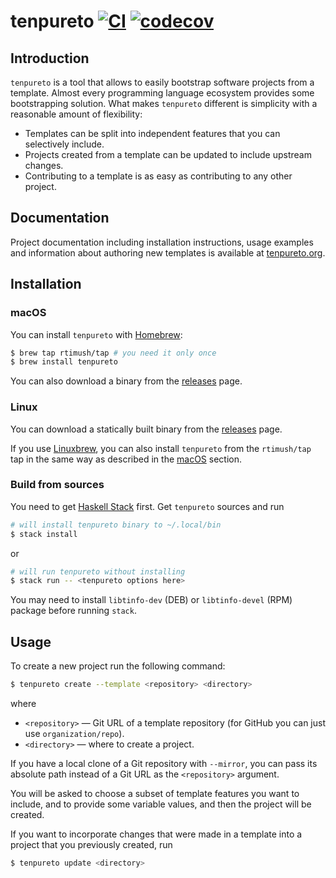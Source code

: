 # tenpureto [![CI](https://github.com/tenpureto/tenpureto/workflows/CI/badge.svg)](https://github.com/tenpureto/tenpureto/actions?query=workflow%3ACI+branch%3Amaster) [![codecov](https://codecov.io/gh/tenpureto/tenpureto/branch/master/graph/badge.svg)](https://codecov.io/gh/tenpureto/tenpureto)

## Introduction

`tenpureto` is a tool that allows to easily bootstrap software projects from a
template. Almost every programming language ecosystem provides some
bootstrapping solution. What makes `tenpureto` different is simplicity with a
reasonable amount of flexibility:

* Templates can be split into independent features that you can selectively
  include.
* Projects created from a template can be updated to include upstream changes.
* Contributing to a template is as easy as contributing to any other project.

## Documentation

Project documentation including installation instructions, usage examples and information about authoring new templates is available at [tenpureto.org](https://tenpureto.org/).

## Installation

### macOS

You can install `tenpureto` with [Homebrew](https://brew.sh):

```sh
$ brew tap rtimush/tap # you need it only once
$ brew install tenpureto
```

You can also download a binary from the [releases](https://github.com/tenpureto/tenpureto/releases/latest) page.

### Linux

You can download a statically built binary from the [releases](https://github.com/tenpureto/tenpureto/releases/latest) page.

If you use [Linuxbrew](https://docs.brew.sh/Homebrew-on-Linux), you can also install `tenpureto` from the `rtimush/tap` tap in the same way as described in the [macOS](#macos) section.

### Build from sources

You need to get [Haskell Stack](https://haskellstack.org) first. Get `tenpureto` sources and run

```sh
# will install tenpureto binary to ~/.local/bin
$ stack install
```
or
```sh
# will run tenpureto without installing
$ stack run -- <tenpureto options here>
```

You may need to install `libtinfo-dev` (DEB) or `libtinfo-devel` (RPM) package before running `stack`.

## Usage

To create a new project run the following command:

```sh
$ tenpureto create --template <repository> <directory>
```
where

* `<repository>` — Git URL of a template repository (for GitHub you can just
    use `organization/repo`).
* `<directory>` — where to create a project.

If you have a local clone of a Git repository with `--mirror`, you can pass its
absolute path instead of a Git URL as the `<repository>` argument.

You will be asked to choose a subset of template features you want to include,
and to provide some variable values, and then the project will be created.

If you want to incorporate changes that were made in a template into a project
that you previously created, run

```sh
$ tenpureto update <directory>
```
